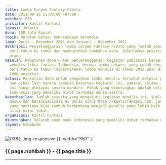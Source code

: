 ```yaml
---
title: Lomba Cerpen Fantasy Fiesta
date: 2011-09-16 11:08:00 +07:00
nohibah: 038
inisiator: Kastil Fantasi
lokasi: Jakarta
dana: 100 Juta Rupiah
topik: Meretas batas- kebhinekaan bermedia
lama: April – Desember 2011 dan Januari – Desember 2012
deskripsi: Penyelenggaraan lomba cerpen Fantasy Fiesta yang jumlah pesertanya bertambah
  dari tahun ke tahun dan membutuhkan tambahan dana. Sebelumnya peserta sudah 322
  orang
masalah: Kebutuhan dana untuk penyelenggaraan kegiatan publikasi karya-karya komunitas
  penulis fiksi fantasi Indonesia, berupa lomba cerpen, yang sudah semakin berkembang
  dari tahun ke tahun (diperkirakan lomba menulis di tahun 2012 akan diikuti oleh
  1000 peserta).
solusi: Pencarian dana untuk pengadaan lomba menulis tersebut melalui pihak perusahaan
  dan pihak lain karena semakin besarnya kegiatan ini, padahal selama ini kegiatan
  ini hanya dibiayai secara mandiri. Pihak yang diuntungkan adalah seluruh anak muda
  Indonesia yang memiliki minat terhadap dunia sastra.
keberhasilan: Jumlah peserta yang mengikuti kegiatan menulis ini, jumlah pembaca yang
  masuk dan bersosialisasi di dalam situs http://kastilfantasi.com, jumlah penulis
  yang nantinya bisa tumbuh berkembang menjadi penulis yang lebih baik dan mampu mengangkat
  nilai-nilai lokal.
organisasi: Kastil Fantasi
diuntungkan: Seluruh anak muda Indonesia yang memiliki minat terhadap dunia sastra
layout: hibahcmb
---
```


![038](/static/img/hibahcmb/038.png){: .img-responsive }{: width="350" }

### {{ page.nohibah }} - {{ page.title }}

---
